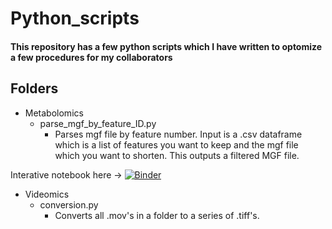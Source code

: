 # Python_scripts
#### This repository has a few python scripts which I have written to optomize a few procedures for my collaborators

## Folders
- Metabolomics
  - parse_mgf_by_feature_ID.py
    - Parses mgf file by feature number. Input is a .csv dataframe which is a list of features you want to keep and the mgf file which you want to shorten. This outputs a filtered MGF file.

Interative notebook here -> [![Binder](https://mybinder.org/badge_logo.svg)](https://mybinder.org/v2/gh/Zquinlan/Python_scripts/Metabalomics/main?urlpath=lab/tree/FBMN_parse_mgf_by_ID.ipynb)

- Videomics
  - conversion.py
    - Converts all .mov's in a folder to a series of .tiff's. 
